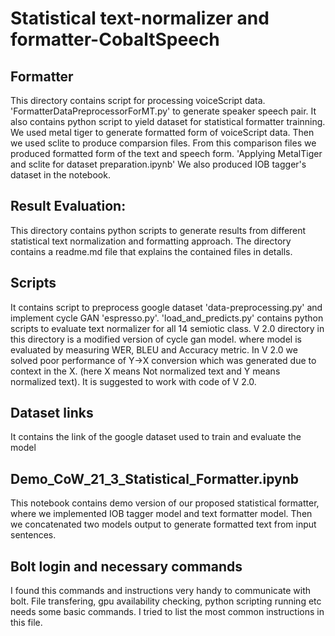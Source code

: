 # Statistical text-normalizer and formatter-CobaltSpeech

Formatter
---------------
This directory contains script for processing voiceScript data. 'FormatterDataPreprocessorForMT.py' to generate speaker speech pair.
It also contains python script to yield dataset for statistical formatter trainning. We used metal tiger to generate formatted form of voiceScript data. Then we used sclite to produce comparsion files. From this comparison files we produced formatted form of the text and speech form. 'Applying MetalTiger and sclite for dataset preparation.ipynb'
We also produced IOB tagger's dataset in the notebook.

Result Evaluation:
-----------------------

This directory contains python scripts to generate results from different statistical text normalization and formatting approach. The directory contains a readme.md file that explains the contained files in detalls.


Scripts
-----------
It contains script to preprocess google dataset 'data-preprocessing.py' and implement cycle GAN 'espresso.py'. 'load_and_predicts.py' contains python scripts to evaluate text normalizer for all 14 semiotic class.
V 2.0  directory in this directory is a modified version of cycle gan model. where model is evaluated by measuring WER, BLEU and Accuracy metric. In V 2.0 we solved poor performance of Y->X conversion which was generated due to context in the X. (here X means Not normalized text and Y means normalized text). It is suggested to work with code of V 2.0. 

Dataset links
------------
It contains the link of the google dataset used to train and evaluate the model

Demo_CoW_21_3_Statistical_Formatter.ipynb
----------------------------
This notebook contains demo version of our proposed statistical formatter, where we implemented IOB tagger model and text formatter model. Then we concatenated two models output to generate formatted text from input sentences. 


Bolt login and necessary commands
----------------------------------

I found this commands and instructions very handy to communicate with bolt. File transfering, gpu availability checking, python scripting running etc needs some basic commands. I tried to list the most common instructions in this file.
